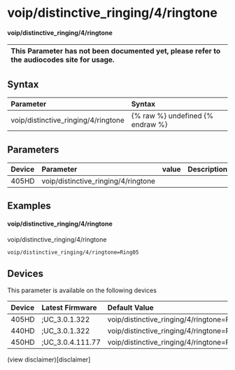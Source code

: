 ﻿---
description: voip/distinctive_ringing/4/ringtone
search:
    keywords: ['voip','distinctive_ringing','4','ringtone']
---

# voip/distinctive_ringing/4/ringtone

#### voip/distinctive_ringing/4/ringtone


| This Parameter has not been documented yet, please refer to the audiocodes site for usage.  |
| :--- |

## Syntax
| Parameter | Syntax |
| :--- | :--- |
|voip/distinctive_ringing/4/ringtone | {% raw %} undefined {% endraw %} |

## Parameters
|Device|Parameter|value|Description|
|:---|:---|:---|:---|
| 405HD | voip/distinctive_ringing/4/ringtone |  |  |

## Examples
#### voip/distinctive_ringing/4/ringtone

voip/distinctive_ringing/4/ringtone

```
voip/distinctive_ringing/4/ringtone=Ring05
```

## Devices
This parameter is available on the following devices

| Device | Latest Firmware | Default Value |
|:---|:---|:---|
| 405HD | ;UC_3.0.1.322 | voip/distinctive_ringing/4/ringtone=Ring05 
| 440HD | ;UC_3.0.1.322 | voip/distinctive_ringing/4/ringtone=Ring05 
| 450HD | ;UC_3.0.4.111.77 | voip/distinctive_ringing/4/ringtone=Ring05 

(view disclaimer)[disclaimer]
